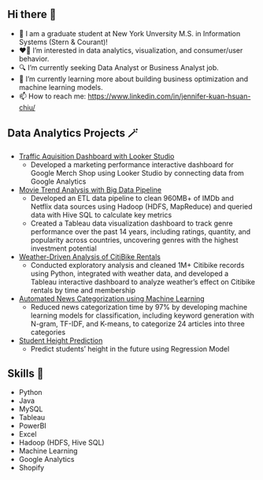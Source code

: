 ## Hi there 👋
* 🏫 I am a graduate student at New York Unversity M.S. in Information Systems (Stern & Courant)!
* ❤️‍🔥 I’m interested in data analytics, visualization, and consumer/user behavior.
* 🔍 I’m currently seeking Data Analyst or Business Analyst job. 
* 🌱 I’m currently learning more about building business optimization and machine learning models.
* 📫 How to reach me: https://www.linkedin.com/in/jennifer-kuan-hsuan-chiu/

## Data Analytics Projects 🪄
* [Traffic Aquisition Dashboard with Looker Studio](https://lookerstudio.google.com/reporting/0a221c6f-7374-443d-9a77-0260b58bf2f5)
  * Developed a marketing performance interactive dashboard for Google Merch Shop using Looker Studio by connecting data from Google Analytics
* [Movie Trend Analysis with Big Data Pipeline](https://drive.google.com/file/d/1PCSPu8hAKl30GeP7dBi1aXdphMw3uWyx/view?usp=sharing)
  * Developed an ETL data pipeline to clean 960MB+ of IMDb and Netflix data sources using Hadoop (HDFS, MapReduce) and queried data with Hive SQL to calculate key metrics
  * Created a Tableau data visualization dashboard to track genre performance over the past 14 years, including ratings, quantity, and popularity across countries, uncovering genres with the highest investment potential
* [Weather-Driven Analysis of CitiBike Rentals](https://public.tableau.com/app/profile/kuan.hsuan.chiu/viz/CitiBikeOperationAnalysis/Dashboard1)
  * Conducted exploratory analysis and cleaned 1M+ Citibike records using Python, integrated with weather data, and developed a Tableau interactive dashboard to analyze weather’s effect on Citibike rentals by time and membership
* [Automated News Categorization using Machine Learning](https://github.com/jenniferchiutw/predictive_analytics/tree/main/hw3)
  * Reduced news categorization time by 97% by developing machine learning models for classification, including keyword generation with N-gram, TF-IDF, and K-means, to categorize 24 articles into three categories
* [Student Height Prediction](https://github.com/jenniferchiutw/java_projects/tree/main/height_prediction)
  * Predict students’ height in the future using Regression Model

## Skills 🔧
* Python
* Java
* MySQL
* Tableau
* PowerBI
* Excel
* Hadoop (HDFS, Hive SQL)
* Machine Learning
* Google Analytics
* Shopify


<!--
**jenniferchiutw/jenniferchiutw** is a ✨ _special_ ✨ repository because its `README.md` (this file) appears on your GitHub profile.

Here are some ideas to get you started:

- 🔭 I’m currently working on ...
- 🌱 I’m currently learning ...
- 👯 I’m looking to collaborate on ...
- 🤔 I’m looking for help with ...
- 💬 Ask me about ...
- 📫 How to reach me: ...
- 😄 Pronouns: ...
- ⚡ Fun fact: ...
-->
